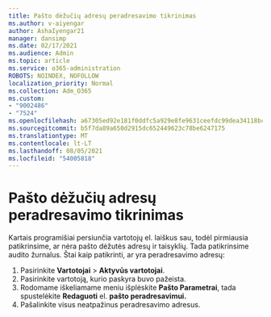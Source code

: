 ```yaml
---
title: Pašto dėžučių adresų peradresavimo tikrinimas
ms.author: v-aiyengar
author: AshaIyengar21
manager: dansimp
ms.date: 02/17/2021
ms.audience: Admin
ms.topic: article
ms.service: o365-administration
ROBOTS: NOINDEX, NOFOLLOW
localization_priority: Normal
ms.collection: Adm_O365
ms.custom:
- "9002486"
- "7524"
ms.openlocfilehash: a67305ed92e181f0ddfc5a929e8fe9631ceefdc99dea34118bc99975461f3868
ms.sourcegitcommit: b5f7da89a650d2915dc652449623c78be6247175
ms.translationtype: MT
ms.contentlocale: lt-LT
ms.lasthandoff: 08/05/2021
ms.locfileid: "54005818"
---
```

# <a name="check-for-forwarding-addresses-on-mailboxes"></a>Pašto dėžučių adresų peradresavimo tikrinimas

Kartais programišiai persiunčia vartotojų el. laiškus sau, todėl pirmiausia patikrinsime, ar nėra pašto dėžutės adresų ir taisyklių. Tada patikrinsime audito žurnalus. Štai kaip patikrinti, ar yra peradresavimo adresų:

1. Pasirinkite **Vartotojai**  >  **Aktyvūs vartotojai**.
1. Pasirinkite vartotoją, kurio paskyra buvo pažeista.
1. Rodomame iškeliamame meniu išplėskite **Pašto Parametrai**, tada spustelėkite **Redaguoti** el. **pašto peradresavimui.**
1. Pašalinkite visus neatpažinus peradresavimo adresus.